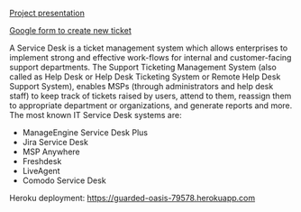 [Project presentation](https://docs.google.com/presentation/d/1nRYe3TD9FwuJVNU3Rydub0fX-l8SvshNofBRvltrPNw/edit?usp=sharing)

[Google form to create new ticket](https://docs.google.com/forms/d/e/1FAIpQLSd-jO0PMzHqI759_rZWceUqof-f7gV9gUbyGkmCapXiWzYB5w/viewform)

A Service Desk is a ticket management system which allows enterprises to implement strong and effective work-flows for internal and customer-facing support departments.
	The Support Ticketing Management System (also called as Help Desk or Help Desk Ticketing System or Remote Help Desk Support System), enables MSPs (through administrators and help desk staff) to keep track of tickets raised by users, attend to them, reassign them to appropriate department or organizations, and generate reports and more.
	The most known IT Service Desk systems are:

- ManageEngine Service Desk Plus
- Jira Service Desk
- MSP Anywhere
- Freshdesk
- LiveAgent
- Comodo Service Desk

Heroku deployment: https://guarded-oasis-79578.herokuapp.com
